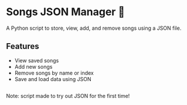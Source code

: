 # Songs JSON Manager 🎵  
A Python script to store, view, add, and remove songs using a JSON file.  

## Features  
- View saved songs  
- Add new songs  
- Remove songs by name or index  
- Save and load data using JSON

##
Note: script made to try out JSON for the first time!
